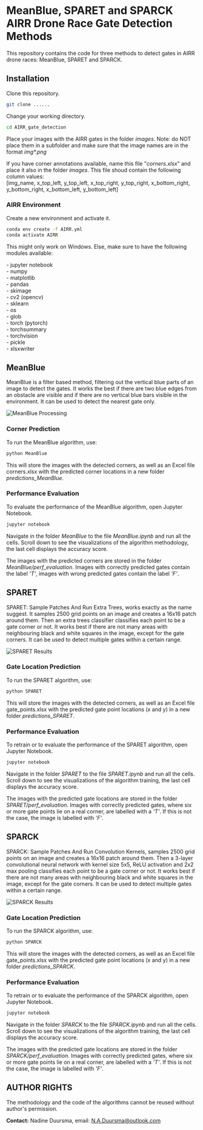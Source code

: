 # MeanBlue, SPARET and SPARCK AIRR Drone Race Gate Detection Methods

This repository contains the code for three methods to detect gates in AIRR drone races: MeanBlue, SPARET and SPARCK.

## Installation

Clone this repository.
```bash
git clone ......
```
Change your working directory.
```bash
cd AIRR_gate_detection
```

Place your images with the AIRR gates in the folder *images*. Note: do NOT place them in a subfolder and make sure that the image names are in the format *img\*.png* 

If you have corner annotations available, name this file "*corners.xlsx*" and place it also in the folder *images*. This file shoud contain the following column values: \
[img_name, x_top_left, y_top_left, x_top_right, y_top_right, x_bottom_right, y_bottom_right, x_bottom_left, y_bottom_left]

### AIRR Environment

Create a new environment and activate it.
```bash
conda env create -f AIRR.yml
conda activate AIRR
```
This might only work on Windows. Else, make sure to have the following modules available:

\- jupyter notebook\
\- numpy\
\- matplotlib\
\- pandas\
\- skimage\
\- cv2 (opencv)\
\- sklearn\
\- os\
\- glob\
\- torch (pytorch)\
\- torchsummary\
\- torchvision\
\- pickle \
\- xlsxwriter


## MeanBlue

MeanBlue is a filter based method, filtering out the vertical blue parts of an image to detect the gates. It works the best if there are two blue edges from an obstacle are visible and if there are no vertical blue bars visible in the environment. It can be used to detect the nearest gate only.

![MeanBlue Processing](http://url/to/img.png)

### Corner Prediction
To run the MeanBlue algorithm, use: 
```bash
python MeanBlue
```

This will store the images with the detected corners, as well as an Excel file corners.xlsx with the predicted corner locations in a new folder *predictions_MeanBlue*. 


### Performance Evaluation
To evaluate the performance of the MeanBlue algorithm, open Jupyter Notebook.

```bash
jupyter notebook
```
Navigate in the folder *MeanBlue* to the file *MeanBlue.ipynb* and run all the cells. Scroll down to see the visualizations of the algorithm methodology, the last cell displays the accuracy score. 

The images with the predicted corners are stored in the folder *MeanBlue/perf_evaluation*. Images with correctly predicted gates contain the label *'T'*, images with wrong predicted gates contain the label *'F'*.

## SPARET
SPARET: Sample Patches And Run Extra Trees, works exactly as the name suggest. It samples 2500 grid points on an image and creates a 16x16 patch around them. Then an extra trees classifier classifies each point to be a gate corner or not. It works best if there are not many areas with neighbouring black and white squares in the image, except for the gate corners. It can be used to detect multiple gates within a certain range.

![SPARET Results](http://url/to/img.png)

### Gate Location Prediction
To run the SPARET algorithm, use: 
```bash
python SPARET
```

This will store the images with the detected corners, as well as an Excel file gate_points.xlsx with the predicted gate point locations (x and y) in a new folder *predictions_SPARET*. 


### Performance Evaluation
To retrain or to evaluate the performance of the SPARET algorithm, open Jupyter Notebook.

```bash
jupyter notebook
```
Navigate in the folder *SPARET* to the file *SPARET.ipynb* and run all the cells. Scroll down to see the visualizations of the algorithm training, the last cell displays the accuracy score. 

The images with the predicted gate locations are stored in the folder *SPARET/perf_evaluation*. Images with correctly predicted gates, where six or more gate points lie on a real corner, are labelled with a *'T'*. If this is not the case, the image is labelled with *'F'*.


## SPARCK
SPARCK: Sample Patches And Run Convolution Kernels, samples 2500 grid points on an image and creates a 16x16 patch around them. Then a 3-layer convolutional neural network with kernel size 5x5, ReLU activation and 2x2 max pooling classifies each point to be a gate corner or not. It works best if there are not many areas with neighbouring black and white squares in the image, except for the gate corners. It can be used to detect multiple gates within a certain range.

![SPARCK Results](http://url/to/img.png)

### Gate Location Prediction
To run the SPARCK algorithm, use: 
```bash
python SPARCK
```

This will store the images with the detected corners, as well as an Excel file gate_points.xlsx with the predicted gate point locations (x and y) in a new folder *predictions_SPARCK*. 


### Performance Evaluation
To retrain or to evaluate the performance of the SPARCK algorithm, open Jupyter Notebook.

```bash
jupyter notebook
```
Navigate in the folder *SPARCK* to the file *SPARCK.ipynb* and run all the cells. Scroll down to see the visualizations of the algorithm training, the last cell displays the accuracy score. 

The images with the predicted gate locations are stored in the folder *SPARCK/perf_evaluation*. Images with correctly predicted gates, where six or more gate points lie on a real corner, are labelled with a *'T'*. If this is not the case, the image is labelled with *'F'*.

## AUTHOR RIGHTS
The methodology and the code of the algorithms cannot be reused without author's permission.

**Contact:** Nadine Duursma, email: N.A.Duursma@outlook.com
